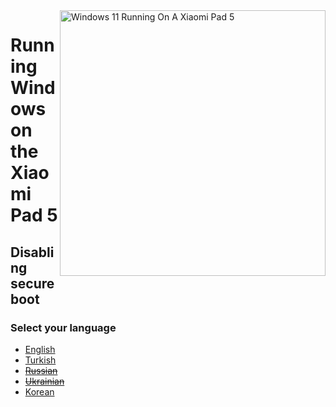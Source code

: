 ﻿<img align="right" src="https://raw.githubusercontent.com/erdilS/Port-Windows-11-Xiaomi-Pad-5/main/nabu.png" width="425" alt="Windows 11 Running On A Xiaomi Pad 5">

# Running Windows on the Xiaomi Pad 5

## Disabling secureboot

### Select your language

- [English](English/disable-secureboot-en.md)
- [Turkish](Turkish/disable-secureboot-tr.md)
- ~~[Russian](Russian/disable-secureboot-ru.md)~~
- ~~[Ukrainian](Ukrainian/disable-secureboot-uk.md)~~
- [Korean](Korean/disable-secureboot-ko.md)









